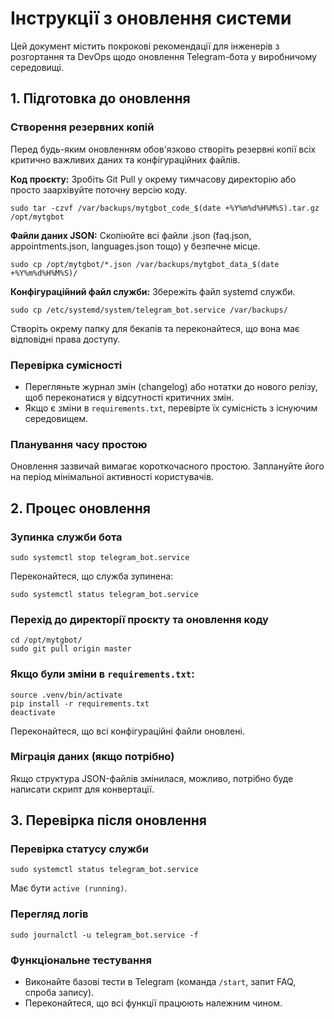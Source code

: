 
# Інструкції з оновлення системи

Цей документ містить покрокові рекомендації для інженерів з розгортання та DevOps щодо оновлення Telegram-бота у виробничому середовищі.

## 1. Підготовка до оновлення

### Створення резервних копій

Перед будь-яким оновленням обов'язково створіть резервні копії всіх критично важливих даних та конфігураційних файлів.

**Код проєкту:** Зробіть Git Pull у окрему тимчасову директорію або просто заархівуйте поточну версію коду.

```
sudo tar -czvf /var/backups/mytgbot_code_$(date +%Y%m%d%H%M%S).tar.gz /opt/mytgbot
```

**Файли даних JSON:** Скопіюйте всі файли .json (faq.json, appointments.json, languages.json тощо) у безпечне місце.

```
sudo cp /opt/mytgbot/*.json /var/backups/mytgbot_data_$(date +%Y%m%d%H%M%S)/
```

**Конфігураційний файл служби:** Збережіть файл systemd служби.

```
sudo cp /etc/systemd/system/telegram_bot.service /var/backups/
```

Створіть окрему папку для бекапів та переконайтеся, що вона має відповідні права доступу.

### Перевірка сумісності

- Перегляньте журнал змін (changelog) або нотатки до нового релізу, щоб переконатися у відсутності критичних змін.
- Якщо є зміни в `requirements.txt`, перевірте їх сумісність з існуючим середовищем.

### Планування часу простою

Оновлення зазвичай вимагає короткочасного простою. Заплануйте його на період мінімальної активності користувачів.

## 2. Процес оновлення

### Зупинка служби бота

```
sudo systemctl stop telegram_bot.service
```

Переконайтеся, що служба зупинена:

```
sudo systemctl status telegram_bot.service
```

### Перехід до директорії проєкту та оновлення коду

```
cd /opt/mytgbot/
sudo git pull origin master
```

### Якщо були зміни в `requirements.txt`:

```
source .venv/bin/activate
pip install -r requirements.txt
deactivate
```

Переконайтеся, що всі конфігураційні файли оновлені.

### Міграція даних (якщо потрібно)

Якщо структура JSON-файлів змінилася, можливо, потрібно буде написати скрипт для конвертації.

## 3. Перевірка після оновлення

### Перевірка статусу служби

```
sudo systemctl status telegram_bot.service
```

Має бути `active (running)`.

### Перегляд логів

```
sudo journalctl -u telegram_bot.service -f
```

### Функціональне тестування

- Виконайте базові тести в Telegram (команда `/start`, запит FAQ, спроба запису).
- Переконайтеся, що всі функції працюють належним чином.

